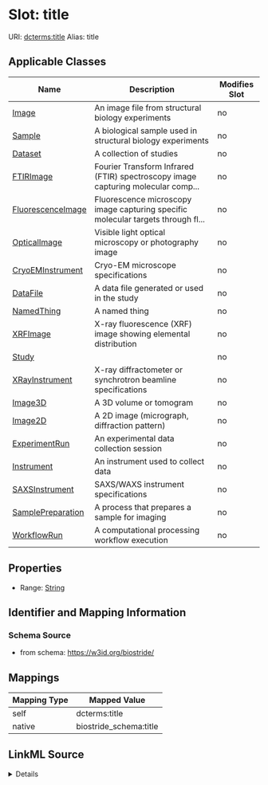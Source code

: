 

# Slot: title 



URI: [dcterms:title](http://purl.org/dc/terms/title)
Alias: title

<!-- no inheritance hierarchy -->





## Applicable Classes

| Name | Description | Modifies Slot |
| --- | --- | --- |
| [Image](Image.md) | An image file from structural biology experiments |  no  |
| [Sample](Sample.md) | A biological sample used in structural biology experiments |  no  |
| [Dataset](Dataset.md) | A collection of studies |  no  |
| [FTIRImage](FTIRImage.md) | Fourier Transform Infrared (FTIR) spectroscopy image capturing molecular comp... |  no  |
| [FluorescenceImage](FluorescenceImage.md) | Fluorescence microscopy image capturing specific molecular targets through fl... |  no  |
| [OpticalImage](OpticalImage.md) | Visible light optical microscopy or photography image |  no  |
| [CryoEMInstrument](CryoEMInstrument.md) | Cryo-EM microscope specifications |  no  |
| [DataFile](DataFile.md) | A data file generated or used in the study |  no  |
| [NamedThing](NamedThing.md) | A named thing |  no  |
| [XRFImage](XRFImage.md) | X-ray fluorescence (XRF) image showing elemental distribution |  no  |
| [Study](Study.md) |  |  no  |
| [XRayInstrument](XRayInstrument.md) | X-ray diffractometer or synchrotron beamline specifications |  no  |
| [Image3D](Image3D.md) | A 3D volume or tomogram |  no  |
| [Image2D](Image2D.md) | A 2D image (micrograph, diffraction pattern) |  no  |
| [ExperimentRun](ExperimentRun.md) | An experimental data collection session |  no  |
| [Instrument](Instrument.md) | An instrument used to collect data |  no  |
| [SAXSInstrument](SAXSInstrument.md) | SAXS/WAXS instrument specifications |  no  |
| [SamplePreparation](SamplePreparation.md) | A process that prepares a sample for imaging |  no  |
| [WorkflowRun](WorkflowRun.md) | A computational processing workflow execution |  no  |






## Properties

* Range: [String](String.md)




## Identifier and Mapping Information






### Schema Source


* from schema: https://w3id.org/biostride/




## Mappings

| Mapping Type | Mapped Value |
| ---  | ---  |
| self | dcterms:title |
| native | biostride_schema:title |




## LinkML Source

<details>
```yaml
name: title
from_schema: https://w3id.org/biostride/
rank: 1000
slot_uri: dcterms:title
alias: title
owner: NamedThing
domain_of:
- NamedThing
range: string

```
</details>
